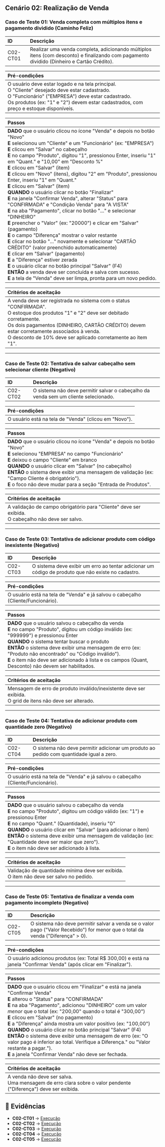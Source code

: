 ## Cenário 02: Realização de Venda 

### Caso de Teste 01: Venda completa com múltiplos itens e pagamento dividido (Caminho Feliz)

| ID | Descrição |
| :------- | :----------------------------------------------------------------------------------------------------------------------------------- |
| C02-CT01 | Realizar uma venda completa, adicionando múltiplos itens (com desconto) e finalizando com pagamento dividido (Dinheiro e Cartão Crédito). |

| **Pré-condições** |
| :----------------------------------------------------------------------------------------------------------------------------------------------------------------------------------------------------------------- |
| O usuário deve estar logado e na tela principal.<br>O "Cliente" desejado deve estar cadastrado.<br>O "Funcionário" ("EMPRESA") deve estar cadastrado.<br>Os produtos (ex: "1" e "2") devem estar cadastrados, com preço e estoque disponíveis. |

| **Passos** |
| :---------------------------------------------------------------------------------------------------------------------------------------------------------------------------------------------------------------------------------------------------------------------------------------------------------------------------------------------------------------------------------------------------------------------------------------------------------------------------------------------------------------------------------------------------------------------------------------------------------------------------------------------------------------------------------------------------------------------------------------------------------------------------------------------------------------------------------------------------------------------------------------------------------------------------------------------------------------------------------------------------------------------------------------------------------------------------------------------------------------------------------------------------------------------------------------------------------------------------------------------------------------------------------------------------------------- |
| **DADO** que o usuário clicou no ícone "Venda" e depois no botão "Novo"<br>**E** selecionou um "Cliente" e um "Funcionário" (ex: "EMPRESA")<br>**E** clicou em "Salvar" no cabeçalho<br>**E** no campo "Produto", digitou "1", pressionou Enter, inseriu "1" em "Quant." e "10,00" em "Desconto %"<br>**E** clicou em "Salvar" (item)<br>**E** clicou em "Novo" (itens), digitou "2" em "Produto", pressionou Enter, inseriu "1" em "Quant."<br>**E** clicou em "Salvar" (item)<br>**QUANDO** o usuário clicar no botão "Finalizar"<br>**E** na janela "Confirmar Venda", alterar "Status" para "CONFIRMADA" e "Condição Venda" para "A VISTA"<br>**E** na aba "Pagamento", clicar no botão "..." e selecionar "DINHEIRO"<br>**E** preencher o "Valor" (ex: "20000") e clicar em "Salvar" (pagamento)<br>**E** o campo "Diferença" mostrar o valor restante<br>**E** clicar no botão "..." novamente e selecionar "CARTÃO CRÉDITO" (valor preenchido automaticamente)<br>**E** clicar em "Salvar" (pagamento)<br>**E** a "Diferença" estiver zerada<br>**E** o usuário clicar no botão principal "Salvar" (F4)<br>**ENTÃO** a venda deve ser concluída e salva com sucesso.<br>**E** a tela de "Venda" deve ser limpa, pronta para um novo pedido. |

| **Critérios de aceitação** |
| :-------------------------------------------------------------------------------------------------------------------------------------------------------------------------------------------------------------------------------------------------------------------------------------- |
| A venda deve ser registrada no sistema com o status "CONFIRMADA".<br>O estoque dos produtos "1" e "2" deve ser debitado corretamente.<br>Os dois pagamentos (DINHEIRO, CARTÃO CRÉDITO) devem estar corretamente associados à venda.<br>O desconto de 10% deve ser aplicado corretamente ao item "1". |

---

### Caso de Teste 02: Tentativa de salvar cabeçalho sem selecionar cliente (Negativo)

| ID | Descrição |
| :------- | :-------------------------------------------------------------------------------------- |
| C02-CT02 | O sistema não deve permitir salvar o cabeçalho da venda sem um cliente selecionado. |

| **Pré-condições** |
| :-------------------------------------------------- |
| O usuário está na tela de "Venda" (clicou em "Novo"). |

| **Passos** |
| :--------------------------------------------------------------------------------------------------------------------------------------------------------------------------------------------------------------------------------------------------------------- |
| **DADO** que o usuário clicou no ícone "Venda" e depois no botão "Novo"<br>**E** selecionou "EMPRESA" no campo "Funcionário"<br>**E** deixou o campo "Cliente" em branco<br>**QUANDO** o usuário clicar em "Salvar" (no cabeçalho)<br>**ENTÃO** o sistema deve exibir uma mensagem de validação (ex: "Campo Cliente é obrigatório").<br>**E** o foco não deve mudar para a seção "Entrada de Produtos". |

| **Critérios de aceitação** |
| :------------------------------------------------------------------------------------- |
| A validação de campo obrigatório para "Cliente" deve ser exibida.<br>O cabeçalho não deve ser salvo. |

---

### Caso de Teste 03: Tentativa de adicionar produto com código inexistente (Negativo)

| ID | Descrição |
| :------- | :------------------------------------------------------------------------------------------------------ |
| C02-CT03 | O sistema deve exibir um erro ao tentar adicionar um código de produto que não existe no cadastro. |

| **Pré-condições** |
| :--------------------------------------------------------------------------- |
| O usuário está na tela de "Venda" e já salvou o cabeçalho (Cliente/Funcionário). |

| **Passos** |
| :----------------------------------------------------------------------------------------------------------------------------------------------------------------------------------------------------------------------------------------------------------------- |
| **DADO** que o usuário salvou o cabeçalho da venda<br>**E** no campo "Produto", digitou um código inválido (ex: "999999") e pressionou Enter<br>**QUANDO** o sistema tentar buscar o produto<br>**ENTÃO** o sistema deve exibir uma mensagem de erro (ex: "Produto não encontrado" ou "Código inválido").<br>**E** o item não deve ser adicionado à lista e os campos (Quant, Desconto) não devem ser habilitados. |

| **Critérios de aceitação** |
| :----------------------------------------------------------------- |
| Mensagem de erro de produto inválido/inexistente deve ser exibida.<br>O grid de itens não deve ser alterado. |

---

### Caso de Teste 04: Tentativa de adicionar produto com quantidade zero (Negativo)

| ID | Descrição |
| :------- | :------------------------------------------------------------------------------------- |
| C02-CT04 | O sistema não deve permitir adicionar um produto ao pedido com quantidade igual a zero. |

| **Pré-condições** |
| :--------------------------------------------------------------------------- |
| O usuário está na tela de "Venda" e já salvou o cabeçalho (Cliente/Funcionário). |

| **Passos** |
| :------------------------------------------------------------------------------------------------------------------------------------------------------------------------------------------------------------------------------------------------------------------------------------------- |
| **DADO** que o usuário salvou o cabeçalho da venda<br>**E** no campo "Produto", digitou um código válido (ex: "1") e pressionou Enter<br>**E** no campo "Quant." (Quantidade), inseriu "0"<br>**QUANDO** o usuário clicar em "Salvar" (para adicionar o item)<br>**ENTÃO** o sistema deve exibir uma mensagem de validação (ex: "Quantidade deve ser maior que zero").<br>**E** o item não deve ser adicionado à lista. |

| **Critérios de aceitação** |
| :----------------------------------------------------------------- |
| Validação de quantidade mínima deve ser exibida.<br>O item não deve ser salvo no pedido. |

---

### Caso de Teste 05: Tentativa de finalizar a venda com pagamento incompleto (Negativo)

| ID | Descrição |
| :------- | :----------------------------------------------------------------------------------------------------------------------------------- |
| C02-CT05 | O sistema não deve permitir salvar a venda se o valor pago ("Valor Recebido") for menor que o total da venda ("Diferença" > 0). |

| **Pré-condições** |
| :----------------------------------------------------------------------------------------------------------------- |
| O usuário adicionou produtos (ex: Total R$ 300,00) e está na janela "Confirmar Venda" (após clicar em "Finalizar"). |

| **Passos** |
| :----------------------------------------------------------------------------------------------------------------------------------------------------------------------------------------------------------------------------------------------------------------------------------------------------------------------------------------------------------------------------------------------------------------- |
| **DADO** que o usuário clicou em "Finalizar" e está na janela "Confirmar Venda"<br>**E** alterou o "Status" para "CONFIRMADA"<br>**E** na aba "Pagamento", adicionou "DINHEIRO" com um valor *menor* que o total (ex: "200,00" quando o total é "300,00")<br>**E** clicou em "Salvar" (no pagamento)<br>**E** a "Diferença" ainda mostra um valor positivo (ex: "100,00")<br>**QUANDO** o usuário clicar no botão principal "Salvar" (F4)<br>**ENTÃO** o sistema deve exibir uma mensagem de erro (ex: "O valor pago é inferior ao total. Verifique a Diferença." ou "Valor restante a pagar.").<br>**E** a janela "Confirmar Venda" não deve ser fechada. |

| **Critérios de aceitação** |
| :------------------------------------------------------------------------------------------------------------- |
| A venda não deve ser salva.<br>Uma mensagem de erro clara sobre o valor pendente ("Diferença") deve ser exibida. |


## 🔗 Evidências 

- **C02-CT01** → [Execução](google.drive) 
- **C02-CT02** → [Execução](google.drive)  
- **C02-CT03** → [Execução](google.drive) 
- **C02-CT04** → [Execução](google.drive) 
- **C02-CT05** → [Execução](google.drive) 
